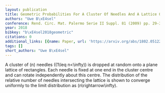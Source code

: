 ```yaml
---
layout: publication
title: Geometric Probabilities For A Cluster Of Needles And A Lattice Of Rectangles
authors: "Uwe B\xE4sel"
conference: Rend. Circ. Mat. Palermo Serie II Suppl. 81 (2009) pp. 29-38
year: 2018
bibkey: "b\xE4sel2018geometric"
citations: 0
additional_links: [{name: Paper, url: 'https://arxiv.org/abs/1802.05122'}]
tags: []
short_authors: "Uwe B\xE4sel"
---
```

A cluster of \(n\) needles (\(1\leq n<\infty\)) is dropped at random onto a plane
lattice of rectangles. Each needle is fixed at one end in the cluster centre
and can rotate independently about this centre. The distribution of the
relative number of needles intersecting the lattice is shown to converge
uniformly to the limit distribution as \(n\rightarrow\infty\).